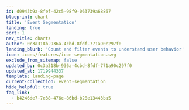 ```yaml
---
id: d0943b9a-8fef-42c5-98f9-063739a68867
blueprint: chart
title: 'Event Segmentation'
landing: true
sort: 1
nav_title: charts
author: 0c3a318b-936a-4cbd-8fdf-771a90c297f0
landing_blurb: 'Count and filter events to understand user behavior'
icon: icons/features/icon-segmentation.svg
exclude_from_sitemap: false
updated_by: 0c3a318b-936a-4cbd-8fdf-771a90c297f0
updated_at: 1719944337
template: landing-page
current-collection: event-segmentation
hide_helpful: true
faq_link:
  - b4246de7-7e38-476c-86bd-b28e13443ba5
---
```


